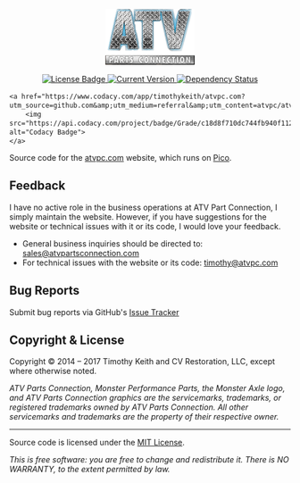 <p align="center">
    <img src="https://raw.githubusercontent.com/atvpc/atvpc.com/master/content/themes/ca-webstore/img/logo.png" alt="ATV Parts Connection Logo">
</p>
<p align="center">
    <a href="https://github.com/atvpc/atvpc.com/blob/master/LICENSE">
        <img src="https://img.shields.io/github/license/atvpc/atvpc.com.svg" alt="License Badge">
    </a>
    <a href="https://github.com/atvpc/atvpc.com/releases">
        <img src="https://img.shields.io/github/tag/atvpc/atvpc.com.svg" alt="Current Version">
    </a>
    <a href="https://gemnasium.com/github.com/atvpc/atvpc.com">
        <img src="https://gemnasium.com/badges/github.com/atvpc/atvpc.com.svg" alt="Dependency Status">
    </a>

    <a href="https://www.codacy.com/app/timothykeith/atvpc.com?utm_source=github.com&amp;utm_medium=referral&amp;utm_content=atvpc/atvpc.com&amp;utm_campaign=Badge_Grade">
        <img src="https://api.codacy.com/project/badge/Grade/c18d8f710dc744fb940f1124b0f9378e" alt="Codacy Badge">
    </a>
</p>

Source code for the [atvpc.com](http://atvpc.com) website, which runs on [Pico](https://github.com/picocms/Pico).


## Feedback
I have no active role in the business operations at ATV Part Connection, I simply maintain the website. However, if you have suggestions for the website or technical issues with it or its code, I would love your feedback.

- General business inquiries should be directed to: [sales@atvpartsconnection.com](mailto:sales@atvpartsconnection.com)
- For technical issues with the website or its code: [timothy@atvpc.com](timothy@atvpc.com)

## Bug Reports
Submit bug reports via GitHub's [Issue Tracker](https://github.com/keithieopia/atvpc.com/issues)


## Copyright & License
Copyright &copy; 2014 &ndash; 2017 Timothy Keith and CV Restoration, LLC, except where otherwise noted.

*ATV Parts Connection, Monster Performance Parts, the Monster Axle logo, and ATV Parts Connection graphics are the servicemarks, trademarks, or registered trademarks owned by ATV Parts Connection. All other servicemarks and trademarks are the property of their respective owner.*

---

Source code is licensed under the [MIT License](https://github.com/keithieopia/atvpc.com/blob/master/LICENSE).

*This is free software: you are free to change and redistribute it. There is NO WARRANTY, to the extent permitted by law.*
